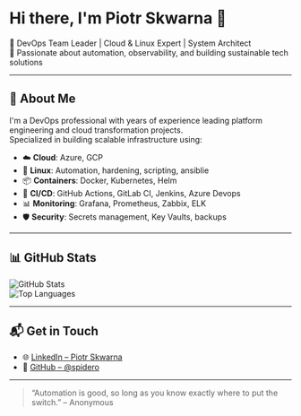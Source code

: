 # Hi there, I'm Piotr Skwarna 👋

🎯 DevOps Team Leader | Cloud & Linux Expert | System Architect  
🚀 Passionate about automation, observability, and building sustainable tech solutions

---

## 💼 About Me

I'm a DevOps professional with years of experience leading platform engineering and cloud transformation projects.  
Specialized in building scalable infrastructure using:

- ☁️ **Cloud**: Azure, GCP  
- 🐧 **Linux**: Automation, hardening, scripting, ansiblie  
- 📦 **Containers**: Docker, Kubernetes, Helm  
- 🔧 **CI/CD**: GitHub Actions, GitLab CI, Jenkins, Azure Devops
- 📊 **Monitoring**: Grafana, Prometheus, Zabbix, ELK  
- 🛡️ **Security**: Secrets management, Key Vaults, backups

---

## 📊 GitHub Stats

![GitHub Stats](https://github-readme-stats.vercel.app/api?username=spidero&show_icons=true&theme=gruvbox)  
![Top Languages](https://github-readme-stats.vercel.app/api/top-langs/?username=spidero&layout=compact&theme=gruvbox)

---

## 📬 Get in Touch

- 🌐 [LinkedIn – Piotr Skwarna](https://www.linkedin.com/in/piotrskwarna/)
- 🔧 [GitHub – @spidero](https://github.com/spidero)

---

> “Automation is good, so long as you know exactly where to put the switch.” – Anonymous
